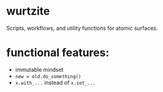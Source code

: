 # wurtzite
Scripts, workflows, and utility functions for atomic surfaces.

# functional features:
* immutable mindset
* `new = old.do_something()`
* `x.with_...` instead of `x.set_...`
